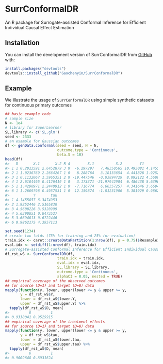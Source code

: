 
<!-- README.md is generated from README.Rmd. Please edit that file -->

# SurrConformalDR

<!-- badges: start -->
<!-- badges: end -->

An R package for Surrogate-assisted Conformal Inference for Efficient
Individual Causal Effect Estimation

## Installation

You can install the development version of SurrConformalDR from
[GitHub](https://github.com/) with:

``` r
install.packages("devtools")
devtools::install_github("Gaochenyin/SurrConformalDR")
```

## Example

We illustrate the usage of `SurrConformalDR` using simple synthetic
datasets for continuous primary outcomes

``` r
## basic example code
# sample size
N <- 1e4
# library for SuperLearner
SL.library <- c('SL.glm')
seed <- 2333
# an example for Gaussian outcomes
df <- genData.conformal(seed = seed, N = N, 
                        outcome.type = 'Continuous',
                        beta.S = 10)
head(df)
#>   D       X.1       X.2 R A        S.1          S.2        Y1        Y0
#> 1 1 0.2013591 2.6452879 3 0  -6.297297   7.48350565 10.493081 4.1455857
#> 2 1 1.0236769 2.2664267 1 0   8.288764   3.18133654  4.441828 1.9252446
#> 3 1 0.1132067 1.5965351 2 0 -19.447546  -0.03894729  8.092122 4.5600226
#> 4 1 2.6104495 0.4126416 1 0   3.173371 -21.97942904  6.486438 5.6390851
#> 5 1 1.4290971 2.2440912 1 0  -7.716774   6.66357257  4.341646 3.6694013
#> 6 1 1.2609798 0.4957531 1 0  12.159874  -1.81231906  5.381929 0.9862175
#>           Y       tau
#> 1 4.1455857 6.3474953
#> 2 1.9252446 2.5165830
#> 3 4.5600226 3.5320999
#> 4 5.6390851 0.8473527
#> 5 3.6694013 0.6722446
#> 6 0.9862175 4.3957113
```

``` r
set.seed(1234)
# create two folds (75% for training and 25% for evaluation)
train.idx <- caret::createDataPartition(1:nrow(df), p = 0.75)$Resample1
eval.idx <- setdiff(1:nrow(df), train.idx)
# Surrogate-assisted Conformal Inference for Efficient Individual Causal Effect Estimation
df_rst_wS <- SurrConformalDR(df, 
                        train.idx = train.idx, 
                        eval.idx = eval.idx,
                        SL.library = SL.library,
                        outcome.type = 'Continuous',
                        alphaCI = 0.05, nested = TRUE)
## empirical coverage of the observed outcomes 
## for source (D=1) and target (D=0) data
mapply(function(y, lower, upper)lower <= y & upper >= y, 
       y = df_rst_wS$Y, 
       lower = df_rst_wS$lower.Y,
       upper = df_rst_wS$upper.Y) %>% 
  tapply(df_rst_wS$D, mean)
#>         0         1 
#> 0.9338041 0.9529915
## empirical coverage of the treatment effects 
## for source (D=1) and target (D=0) data
mapply(function(y, lower, upper)lower <= y & upper >= y, 
       y = df_rst_wS$tau, 
       lower = df_rst_wS$lower.tau,
       upper = df_rst_wS$upper.tau) %>% 
  tapply(df_rst_wS$D, mean)
#>         0         1 
#> 0.9002648 0.8931624
```
